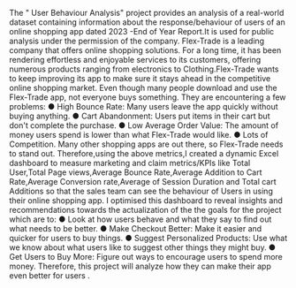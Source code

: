 The " User Behaviour Analysis" project provides an analysis of a real-world dataset containing information about the response/behaviour of users of an online shopping app dated 2023 -End of Year Report.It is used for public analysis  under the permission of the company.
Flex-Trade is a leading company that offers online shopping solutions. For a long time, it has been rendering effortless and enjoyable services to its customers, offering numerous products ranging from electronics to Clothing.Flex-Trade wants to keep improving its app to make sure it stays ahead in the competitive online shopping market. 
Even though many people download and use the Flex-Trade app, not everyone buys something. They are encountering a few problems: ● High Bounce Rate: Many users leave the app quickly without buying anything. ● Cart Abandonment: Users put items in their cart but don't complete the purchase. ● Low Average Order Value: The amount of money users spend is lower than what Flex-Trade would like. ● Lots of Competition.
Many other shopping apps are out there, so Flex-Trade needs to stand out. Therefore,using the above metrics,I created a dynamic Excel dashboard to measure marketing and claim metrics/KPIs like Total User,Total Page views,Average Bounce Rate,Average Addition to Cart Rate,Average Conversion rate,Average of Session Duration and Total cart Additions so that the sales team can see the behaviour of Users in using their online shopping app.
I optimised this dashboard to reveal insights and recommendations towards the actualization of the the goals for the project which are to: ● Look at how users behave and what they say to find out what needs to be better. ● Make Checkout Better: Make it easier and quicker for users to buy things. ● Suggest Personalized Products: Use what we know about what users like to suggest other things they might buy. ● Get Users to Buy More: Figure out ways to encourage users to spend more money.
Therefore, this project will analyze how they can make their app even better for users .
